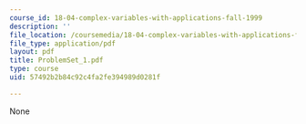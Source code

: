 ```yaml
---
course_id: 18-04-complex-variables-with-applications-fall-1999
description: ''
file_location: /coursemedia/18-04-complex-variables-with-applications-fall-1999/57492b2b84c92c4fa2fe394989d0281f_ProblemSet_1.pdf
file_type: application/pdf
layout: pdf
title: ProblemSet_1.pdf
type: course
uid: 57492b2b84c92c4fa2fe394989d0281f

---
```

None